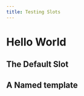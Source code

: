 ```yaml
---
title: Testing Slots
---
```


<script setup lang="ts">
defineProps({
    name: { type: String, required: false }
})
</script>

# Hello World

## The Default Slot

<template name="default"></template>

## A Named template

<template name="foobar"></template>
